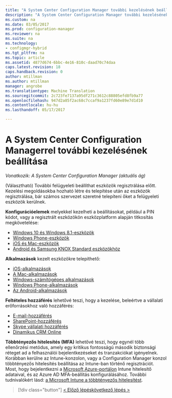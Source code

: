 ```yaml
---
title: "A System Center Configuration Manager további kezelésének beállítása |} Microsoft Docs"
description: "A System Center Configuration Manager további kezelésének beállítása."
ms.custom: na
ms.date: 03/05/2017
ms.prod: configuration-manager
ms.reviewer: na
ms.suite: na
ms.technology:
- configmgr-hybrid
ms.tgt_pltfrm: na
ms.topic: article
ms.assetid: 4877d674-6bbc-4e16-810c-daad70c74daa
caps.latest.revision: 18
caps.handback.revision: 0
author: mtillman
ms.author: mtillman
manager: angrobe
ms.translationtype: Machine Translation
ms.sourcegitcommit: 2c723fe7137a95df271c3612c88805efd8fb9a77
ms.openlocfilehash: 947d2a85f2ac68c7ccaf9a1237fd60e89e7d1d10
ms.contentlocale: hu-hu
ms.lasthandoff: 05/17/2017

---
```

# <a name="set-up-additional-management-with-system-center-configuration-manager"></a>A System Center Configuration Managerrel további kezelésének beállítása

*Vonatkozik: A System Center Configuration Manager (aktuális ág)*

(Választható) További felügyeleti beállíthat eszközök regisztrálása előtt. Kezelési megoldásokba hozható létre és telepítése után az eszközök regisztrálása, bár számos szervezet szeretné telepíteni őket a felügyeleti eszközök kerülnek.

**Konfigurációelemek** melyekkel kezelheti a beállításokat, például a PIN kódot, vagy a regisztrált eszközökön eszközplatform alapján titkosítás megkövetelése:
- [Windows 10 és Windows 8.1-eszközök](create-configuration-items-for-windows-8.1-and-windows-10-devices-managed-without-the-client.md)
- [Windows Phone-eszközök](create-configuration-items-for-windows-phone-devices-managed-without-the-client.md)
- [iOS és Mac-eszközök](create-configuration-items-for-ios-and-mac-os-x-devices-managed-without-the-client.md)
- [Android és Samsung KNOX Standard eszközökhöz](create-configuration-items-for-android-and-samsung-knox-devices-managed-without-the-client.md)

**Alkalmazások** kezelt eszközökre telepíthető:
- [iOS-alkalmazások](creating-ios-applications.md)
- [A Mac-alkalmazások](../../apps/get-started/creating-mac-computer-applications.md)
- [Windows-számítógépes alkalmazások](../../apps/get-started/creating-windows-applications.md)
- [Windows Phone-alkalmazások](creating-windows-phone-applications.md)
- [Az Android-alkalmazások](creating-android-applications.md)

**Feltételes hozzáférés** lehetővé teszi, hogy a kezelése, beleértve a vállalati erőforrásokhoz való hozzáférés:  
- [E-mail-hozzáférés](manage-email-access.md)
- [SharePoint-hozzáférés](manage-sharepoint-online-access.md)
- [Skype vállalati hozzáférés](manage-skype-for-business-online-access.md)
- [Dinamikus CRM Online](manage-dynamics-crm-online-access.md)

**Többtényezős hitelesítés (MFA)** lehetővé teszi, hogy egynél több ellenőrzési metódus, amely egy kritikus fontosságú második biztonsági réteget ad a felhasználói bejelentkezéseket és tranzakciókat igényelnek.
Korábban kerülne az Intune-konzolon, vagy a Configuration Manager konzol többtényezős hitelesítés beállítása az Intune-ban történő regisztrációt. Most, hogy bejelentkezni a [Microsoft Azure-portálon](https://manage.windowsazure.com) Intune hitelesítő adataival, és az Azure AD MFA-beállítás konfigurálásához. További tudnivalókért lásd: [a Microsoft Intune a többtényezős hitelesítést](https://aka.ms/mfa_ad).

> [!div class="button"]
[< Előző lépés](enable-platform-enrollment.md)[következő lépés >  ](verify-mdm-configuration.md)

